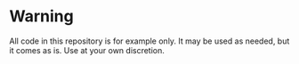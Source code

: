 # Warning

All code in this repository is for example only. It may be used as needed, but it comes as is. Use at your own discretion. 
